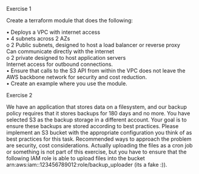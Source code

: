 Exercise 1

Create a terraform module that does the following:

•	Deploys a VPC with internet access<br/>
•	4 subnets across 2 AZs<br/>
  o	2 Public subnets, designed to host a load balancer or reverse proxy <br/>
    Can communicate directly with the internet<br/>
  o	2 private designed to host application servers <br/>
    Internet access for outbound connections.<br/>
•	Ensure that calls to the S3 API from within the VPC does not leave the AWS backbone network for security and cost reduction.<br/>
•	Create an example where you use the module.<br/>


Exercise 2

We have an application that stores data on a filesystem, and our backup policy requires that it stores backups for 180 days and no more. You have selected S3 as the backup storage in a different account.
Your goal is to ensure these backups are stored according to best practices. Please implement an S3 bucket with the appropriate configuration you think of as best practices for this task. Recommended ways to approach the problem are security, cost considerations. 
Actually uploading the files as a cron job or something is not part of this exercise, but you have to ensure that the following IAM role is able to upload files into the bucket arn:aws:iam::123456789012:role/backup_uploader (its a fake :)).
